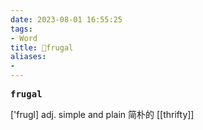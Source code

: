```yaml
---
date: 2023-08-01 16:55:25
tags: 
- Word
title: 📖frugal
aliases: 
- 
---
```


<pre><strong>frugal</strong></pre>

['fruɡl]
adj. simple and plain 简朴的
[[thrifty]]
